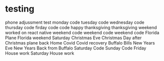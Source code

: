 # testing
phone adjussment test
monday code
tuesday code
wednesday code
thursday code
firday code
code
happy thanksgiving
thanksgiving weekend
worked on react native
weekend code
weekend code
weekend code
Florida Plane
Florida weekend Saturday 
Christmas Eve
Christmas 
Day after Christmas plane back
Home
Covid
Covid recovery 
Buffalo Bills
New Years Eve
New Years
Back from Buffalo
Saturday Code
Sunday Code
Friday House work
Saturday House work